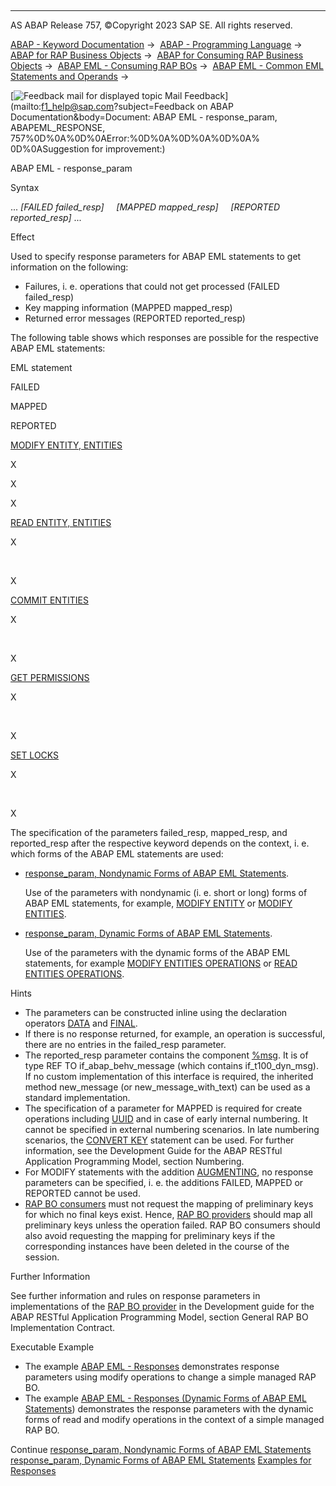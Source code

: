   

* * *

AS ABAP Release 757, ©Copyright 2023 SAP SE. All rights reserved.

[ABAP - Keyword Documentation](https://help.sap.com/doc/abapdocu_757_index_htm/7.57/en-US/abenabap.htm) →  [ABAP - Programming Language](https://help.sap.com/doc/abapdocu_757_index_htm/7.57/en-US/abenabap_reference.htm) →  [ABAP for RAP Business Objects](https://help.sap.com/doc/abapdocu_757_index_htm/7.57/en-US/abenabap_for_rap_bos.htm) →  [ABAP for Consuming RAP Business Objects](https://help.sap.com/doc/abapdocu_757_index_htm/7.57/en-US/abenabap_consume_rap_bos.htm) →  [ABAP EML - Consuming RAP BOs](https://help.sap.com/doc/abapdocu_757_index_htm/7.57/en-US/abeneml.htm) →  [ABAP EML - Common EML Statements and Operands](https://help.sap.com/doc/abapdocu_757_index_htm/7.57/en-US/abapcommon_eml_elements.htm) → 

 [![](Mail.gif?object=Mail.gif&sap-language=EN "Feedback mail for displayed topic") Mail Feedback](mailto:f1_help@sap.com?subject=Feedback on ABAP Documentation&body=Document: ABAP EML - response_param, ABAPEML_RESPONSE, 757%0D%0A%0D%0AError:%0D%0A%0D%0A%0D%0A%
0D%0ASuggestion for improvement:)

ABAP EML - response\_param

Syntax

... *\[*FAILED failed\_resp*\]*
    *\[*MAPPED mapped\_resp*\]*
    *\[*REPORTED reported\_resp*\]* ...

Effect

Used to specify response parameters for ABAP EML statements to get information on the following:

-   Failures, i. e. operations that could not get processed (FAILED failed\_resp)
-   Key mapping information (MAPPED mapped\_resp)
-   Returned error messages (REPORTED reported\_resp)

The following table shows which responses are possible for the respective ABAP EML statements:

EML statement

FAILED

MAPPED

REPORTED

[MODIFY ENTITY, ENTITIES](https://help.sap.com/doc/abapdocu_757_index_htm/7.57/en-US/abapmodify_entity_entities.htm)

X

X

X

[READ ENTITY, ENTITIES](https://help.sap.com/doc/abapdocu_757_index_htm/7.57/en-US/abapread_entity_entities.htm)

X

 

X

[COMMIT ENTITIES](https://help.sap.com/doc/abapdocu_757_index_htm/7.57/en-US/abapcommit_entities.htm)

X

 

X

[GET PERMISSIONS](https://help.sap.com/doc/abapdocu_757_index_htm/7.57/en-US/abapget_permissions.htm)

X

 

X

[SET LOCKS](https://help.sap.com/doc/abapdocu_757_index_htm/7.57/en-US/abapset_locks_entity.htm)

X

 

X

The specification of the parameters failed\_resp, mapped\_resp, and reported\_resp after the respective keyword depends on the context, i. e. which forms of the ABAP EML statements are used:

-   [response\_param, Nondynamic Forms of ABAP EML Statements](https://help.sap.com/doc/abapdocu_757_index_htm/7.57/en-US/abapeml_responses.htm).
    
    Use of the parameters with nondynamic (i. e. short or long) forms of ABAP EML statements, for example, [MODIFY ENTITY](https://help.sap.com/doc/abapdocu_757_index_htm/7.57/en-US/abapmodify_entity_short.htm) or [MODIFY ENTITIES](https://help.sap.com/doc/abapdocu_757_index_htm/7.57/en-US/abapmodify_entities_long.htm).
    
-   [response\_param, Dynamic Forms of ABAP EML Statements](https://help.sap.com/doc/abapdocu_757_index_htm/7.57/en-US/abapeml_responses_dyn.htm).
    
    Use of the parameters with the dynamic forms of the ABAP EML statements, for example [MODIFY ENTITIES OPERATIONS](https://help.sap.com/doc/abapdocu_757_index_htm/7.57/en-US/abapmodify_entities_operations_dyn.htm) or [READ ENTITIES OPERATIONS](https://help.sap.com/doc/abapdocu_757_index_htm/7.57/en-US/abapread_entities_operations.htm).
    

Hints

-   The parameters can be constructed inline using the declaration operators [DATA](https://help.sap.com/doc/abapdocu_757_index_htm/7.57/en-US/abendata_inline.htm) and [FINAL](https://help.sap.com/doc/abapdocu_757_index_htm/7.57/en-US/abenfinal_inline.htm).
-   If there is no response returned, for example, an operation is successful, there are no entries in the failed\_resp parameter.
-   The reported\_resp parameter contains the component [%msg](https://help.sap.com/doc/abapdocu_757_index_htm/7.57/en-US/abapderived_types_msg.htm). It is of type REF TO if\_abap\_behv\_message (which contains if\_t100\_dyn\_msg). If no custom implementation of this interface is required, the inherited method new\_message (or new\_message\_with\_text) can be used as a standard implementation.
-   The specification of a parameter for MAPPED is required for create operations including [UUID](https://help.sap.com/doc/abapdocu_757_index_htm/7.57/en-US/abenuuid_glosry.htm "Glossary Entry") and in case of early internal numbering. It cannot be specified in external numbering scenarios. In late numbering scenarios, the [CONVERT KEY](https://help.sap.com/doc/abapdocu_757_index_htm/7.57/en-US/abapemlcommit_entities_late.htm) statement can be used. For further information, see the Development Guide for the ABAP RESTful Application Programming Model, section Numbering.
-   For MODIFY statements with the addition [AUGMENTING](https://help.sap.com/doc/abapdocu_757_index_htm/7.57/en-US/abapmodify_aug_entity_entities.htm), no response parameters can be specified, i. e. the additions FAILED, MAPPED or REPORTED cannot be used.
-   [RAP BO consumers](https://help.sap.com/doc/abapdocu_757_index_htm/7.57/en-US/abenrap_bo_consumer_glosry.htm "Glossary Entry") must not request the mapping of preliminary keys for which no final keys exist. Hence, [RAP BO providers](https://help.sap.com/doc/abapdocu_757_index_htm/7.57/en-US/abenrap_bo_provider_glosry.htm "Glossary Entry") should map all preliminary keys unless the operation failed. RAP BO consumers should also avoid requesting the mapping for preliminary keys if the corresponding instances have been deleted in the course of the session.

Further Information

See further information and rules on response parameters in implementations of the [RAP BO provider](https://help.sap.com/doc/abapdocu_757_index_htm/7.57/en-US/abenrap_bo_provider_glosry.htm "Glossary Entry") in the Development guide for the ABAP RESTful Application Programming Model, section General RAP BO Implementation Contract.

Executable Example

-   The example [ABAP EML - Responses](https://help.sap.com/doc/abapdocu_757_index_htm/7.57/en-US/abeneml_responses_abexa.htm) demonstrates response parameters using modify operations to change a simple managed RAP BO.
-   The example [ABAP EML - Responses (Dynamic Forms of ABAP EML Statements](https://help.sap.com/doc/abapdocu_757_index_htm/7.57/en-US/abeneml_responses_dyn_abexa.htm)) demonstrates the response parameters with the dynamic forms of read and modify operations in the context of a simple managed RAP BO.

Continue
[response\_param, Nondynamic Forms of ABAP EML Statements](https://help.sap.com/doc/abapdocu_757_index_htm/7.57/en-US/abapeml_responses.htm)
[response\_param, Dynamic Forms of ABAP EML Statements](https://help.sap.com/doc/abapdocu_757_index_htm/7.57/en-US/abapeml_responses_dyn.htm)
[Examples for Responses](https://help.sap.com/doc/abapdocu_757_index_htm/7.57/en-US/abeneml_responses_abexas.htm)